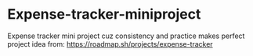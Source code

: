 # Expense-tracker-miniproject
Expense tracker mini project cuz consistency and practice makes perfect
project idea from: https://roadmap.sh/projects/expense-tracker
